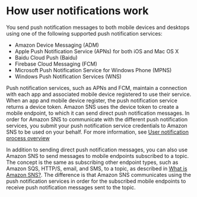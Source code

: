 # How user notifications work<a name="sns-how-user-notifications-work"></a>

You send push notification messages to both mobile devices and desktops using one of the following supported push notification services: 
+ Amazon Device Messaging \(ADM\)
+ Apple Push Notification Service \(APNs\) for both iOS and Mac OS X
+ Baidu Cloud Push \(Baidu\)
+ Firebase Cloud Messaging \(FCM\)
+ Microsoft Push Notification Service for Windows Phone \(MPNS\)
+ Windows Push Notification Services \(WNS\)

Push notification services, such as APNs and FCM, maintain a connection with each app and associated mobile device registered to use their service\. When an app and mobile device register, the push notification service returns a device token\. Amazon SNS uses the device token to create a mobile endpoint, to which it can send direct push notification messages\. In order for Amazon SNS to communicate with the different push notification services, you submit your push notification service credentials to Amazon SNS to be used on your behalf\. For more information, see [User notification process overview](sns-user-notifications-process-overview.md) 

 In addition to sending direct push notification messages, you can also use Amazon SNS to send messages to mobile endpoints subscribed to a topic\. The concept is the same as subscribing other endpoint types, such as Amazon SQS, HTTP/S, email, and SMS, to a topic, as described in [What is Amazon SNS?](welcome.md)\. The difference is that Amazon SNS communicates using the push notification services in order for the subscribed mobile endpoints to receive push notification messages sent to the topic\.